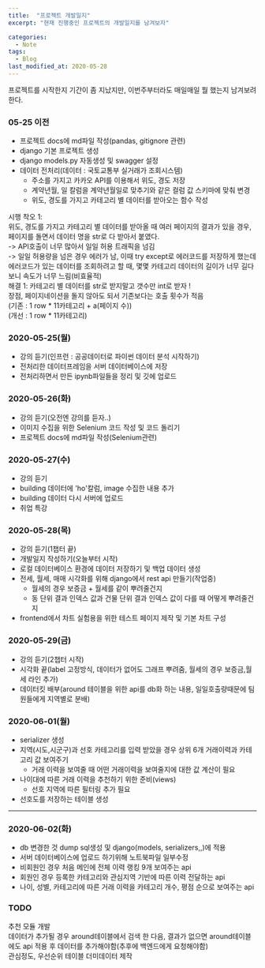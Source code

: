 ```yaml
---
title:  "프로젝트 개발일지"
excerpt: "현재 진행중인 프로젝트의 개발일지를 남겨보자"

categories:
  - Note
tags:
  - Blog
last_modified_at: 2020-05-28
---
```

프로젝트를 시작한지 기간이 좀 지났지만, 이번주부터라도 매일매일 뭘 했는지 남겨보려한다.  
### 05-25 이전  
* 프로젝트 docs에 md파일 작성(pandas, gitignore 관련)
* django 기본 프로젝트 생성  
* django models.py 자동생성 및 swagger 설정  
* 데이터 전처리(데이터 : 국토교통부 실거래가 조회시스템)  
  + 주소를 가지고 카카오 API를 이용해서 위도, 경도 저장  
  + 계약년월, 일 칼럼을 계약년월일로 맞추기와 같은 컬럼 값 스키마에 맞춰 변경  
  + 위도, 경도를 가지고 카테고리 별 데이터를 받아오는 함수 작성  

  
시행 착오 1:  
위도, 경도를 가지고 카테고리 별 데이터를 받아올 때 여러 페이지의 결과가 있을 경우,  
페이지를 돌면서 데이터 명을 str로 다 받아서 붙였다.  
-> API호출이 너무 많아서 일일 허용 트래픽을 넘김  
-> 일일 허용량을 넘은 경우 에러가 남, 이때 try except로 에러코드를 저장하게 했는데  
에러코드가 있는 데이터를 조회하려고 할 때, 몇몇 카테고리 데이터의 길이가 너무 길다보니 속도가 너무 느림(비효율적)  
해결 1: 카테고리 별 데이터를 str로 받지말고 갯수만 int로 받자 !  
장점, 페이지네이션을 돌지 않아도 되서 기존보다는 호출 횟수가 적음  
  (기존 : 1 row * 11카테고리 + a(페이지 수))  
  (개선 : 1 row * 11카테고리)

### 2020-05-25(월)  
* 강의 듣기(인프런 : 공공데이터로 파이썬 데이터 분석 시작하기)  
* 전처리한 데이터프레임을 서버 데이터베이스에 저장  
* 전처리하면서 만든 ipynb파일들을 정리 및 깃에 업로드  

### 2020-05-26(화)  
* 강의 듣기(오전엔 강의를 듣자..)  
* 이미지 수집을 위한 Selenium 코드 작성 및 코드 돌리기  
* 프로젝트 docs에 md파일 작성(Selenium관련)  

### 2020-05-27(수)  
* 강의 듣기  
* building 데이터에 'ho'칼럼, image 수집한 내용 추가  
* building 데이터 다시 서버에 업로드
* 취업 특강  

### 2020-05-28(목)  
* 강의 듣기(1챕터 끝)  
* 개발일지 작성하기(오늘부터 시작)  
* 로컬 데이터베이스 환경에 데이터 저장하기 및 백업 데이터 생성  
* 전세, 월세, 매매 시각화를 위해 django에서 rest api 만들기(작업중)  
  + 월세의 경우 보증금 + 월세를 같이 뿌려줄건지  
  + 동 단위 결과 인덱스 값과 건물 단위 결과 인덱스 값이 다를 때 어떻게 뿌려줄건지  
* frontend에서 차트 실험용을 위한 테스트 페이지 제작 및 기본 차트 구성  

### 2020-05-29(금)  
* 강의 듣기(2챕터 시작)  
* 시각화 끝(label 고정방식, 데이터가 없어도 그래프 뿌려줌, 월세의 경우 보증금,월세 라인 추가)  
* 데이터킷 배부(around 테이블을 위한 api를 db화 하는 내용, 일일호출량때문에 팀원들에게 지역별로 분배)  

### 2020-06-01(월)  
* serializer 생성
* 지역(시도,시군구)과 선호 카테고리를 입력 받았을 경우 상위 6개 거래이력과 카테고리 값 보여주기  
  + 거래 이력을 보여줄 때 어떤 거래이력을 보여줄지에 대한 값 계산이 필요  
* 나이대에 따른 거래 이력을 추천하기 위한 준비(views)  
  + 선호 지역에 따른 필터링 추가 필요  
* 선호도를 저장하는 테이블 생성  
---

### 2020-06-02(화)  
* db 변경한 것 dump sql생성 및 django(models, serializers,,)에 적용  
* 서버 데이터베이스에 업로드 하기위해 노트북파일 일부수정  
* 비회원인 경우 처음 메인에 전체 이력 랭킹 9개 보여주는 api  
* 회원인 경우 등록한 카테고리와 관심지역 기반에 따른 이력 전달하는 api  
* 나이, 성별, 카테고리에 따른 거래 이력을 카테고리 개수, 평점 순으로 보여주는 api  

### TODO  
추천 모듈 개발  
데이터가 추가될 경우 around테이블에서 검색 한 다음, 결과가 없으면 around테이블에도 api 적용 후 데이터를 추가해야함(추후에 백엔드에게 요청해야함)  
관심정도, 우선순위 테이블 더미데이터 제작  